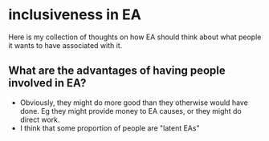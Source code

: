# inclusiveness in EA

Here is my collection of thoughts on how EA should think about what people it wants to have associated with it.

## What are the advantages of having people involved in EA?

- Obviously, they might do more good than they otherwise would have done. Eg they might provide money to EA causes, or they might do direct work.
- I think that some proportion of people are "latent EAs"